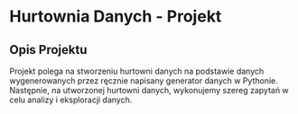 # Hurtownia Danych - Projekt

## Opis Projektu
Projekt polega na stworzeniu hurtowni danych na podstawie danych wygenerowanych przez ręcznie napisany generator danych w Pythonie. Następnie, na utworzonej hurtowni danych, wykonujemy szereg zapytań w celu analizy i eksploracji danych.
